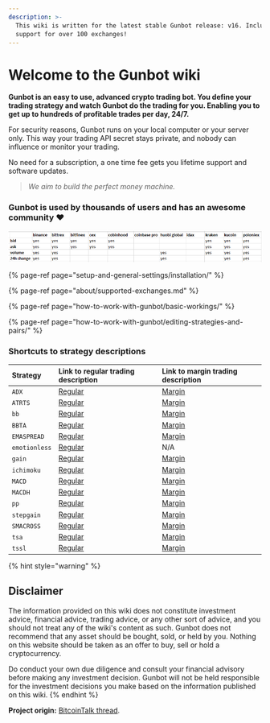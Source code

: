 ```yaml
---
description: >-
  This wiki is written for the latest stable Gunbot release: v16. Includes
  support for over 100 exchanges!
---
```


# Welcome to the Gunbot wiki

**Gunbot is an easy to use, advanced crypto trading bot. You define your trading strategy and watch Gunbot do the trading for you. Enabling you to get up to hundreds of profitable trades per day, 24/7.**

For security reasons, Gunbot runs on your local computer or your server only. This way your trading API secret stays private, and nobody can influence or monitor your trading.

No need for a subscription, a one time fee gets you lifetime support and software updates.

> _We aim to build the perfect money machine._

### Gunbot is used by thousands of users and has an awesome community ❤️

![](.gitbook/assets/image%20%2827%29.png)

{% page-ref page="setup-and-general-settings/installation/" %}

{% page-ref page="about/supported-exchanges.md" %}

{% page-ref page="how-to-work-with-gunbot/basic-workings/" %}

{% page-ref page="how-to-work-with-gunbot/editing-strategies-and-pairs/" %}

### 

### Shortcuts to strategy descriptions

| Strategy | Link to regular trading description | Link to margin trading description |
| :--- | :--- | :--- |
| `ADX` | [Regular](trading-strategy-options/regular-strategies-spot-trading/adx.md) | [Margin](trading-strategy-options/margin-trading-strategies/adx.md) |
| `ATRTS` | [Regular](trading-strategy-options/regular-strategies-spot-trading/atrts.md) | [Margin](trading-strategy-options/margin-trading-strategies/atrts.md) |
| `bb` | [Regular](trading-strategy-options/regular-strategies-spot-trading/bollinger-bands.md) | [Margin](trading-strategy-options/margin-trading-strategies/bollinger-bands.md) |
| `BBTA` | [Regular](trading-strategy-options/regular-strategies-spot-trading/bollinger-bands-ta.md) | [Margin](trading-strategy-options/margin-trading-strategies/bollinger-bands-ta.md) |
| `EMASPREAD` | [Regular](trading-strategy-options/regular-strategies-spot-trading/ema-spread.md) | [Margin](trading-strategy-options/margin-trading-strategies/ema-spread.md) |
| `emotionless` | [Regular](trading-strategy-options/regular-strategies-spot-trading/emotionless.md) | N/A |
| `gain` | [Regular](trading-strategy-options/regular-strategies-spot-trading/gain.md) | [Margin](trading-strategy-options/margin-trading-strategies/gain.md) |
| `ichimoku` | [Regular](trading-strategy-options/regular-strategies-spot-trading/ichimoku.md) | [Margin](trading-strategy-options/margin-trading-strategies/ichimoku.md) |
| `MACD` | [Regular](trading-strategy-options/regular-strategies-spot-trading/macd.md) | [Margin](trading-strategy-options/margin-trading-strategies/macd.md) |
| `MACDH` | [Regular](trading-strategy-options/regular-strategies-spot-trading/macdh.md) | [Margin](trading-strategy-options/margin-trading-strategies/macdh.md) |
| `pp` | [Regular](trading-strategy-options/regular-strategies-spot-trading/pingpong.md) | [Margin](trading-strategy-options/margin-trading-strategies/pingpong.md) |
| `stepgain` | [Regular](trading-strategy-options/regular-strategies-spot-trading/stepgain.md) | [Margin](trading-strategy-options/margin-trading-strategies/stepgain.md) |
| `SMACROSS` | [Regular](trading-strategy-options/regular-strategies-spot-trading/sma-cross.md) | [Margin](trading-strategy-options/margin-trading-strategies/sma-cross.md) |
| `tsa` | [Regular](trading-strategy-options/regular-strategies-spot-trading/time-series-analysis.md) | [Margin](trading-strategy-options/margin-trading-strategies/time-series-analysis.md) |
| `tssl` | [Regular](trading-strategy-options/regular-strategies-spot-trading/tssl-trailing-stop-stop-limit.md) | [Margin](trading-strategy-options/margin-trading-strategies/tssl-trailing-stop-stop-limit.md) |

{% hint style="warning" %}
## Disclaimer

The information provided on this wiki does not constitute investment advice, financial advice, trading advice, or any other sort of advice, and you should not treat any of the wiki's content as such. Gunbot does not recommend that any asset should be bought, sold, or held by you. Nothing on this website should be taken as an offer to buy, sell or hold a cryptocurrency. 

Do conduct your own due diligence and consult your financial advisory before making any investment decision. Gunbot will not be held responsible for the investment decisions you make based on the information published on this wiki.
{% endhint %}

**Project origin:** [BitcoinTalk thread](https://bitcointalk.org/index.php?topic=1715214.0).

